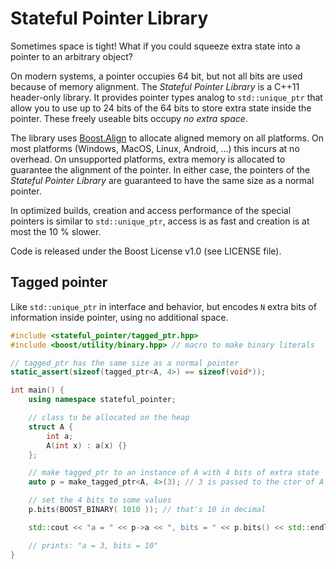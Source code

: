 # Stateful Pointer Library

Sometimes space is tight! What if you could squeeze extra state into a pointer to an arbitrary object?

On modern systems, a pointer occupies 64 bit, but not all bits are used because of memory alignment. The *Stateful Pointer Library* is a C++11 header-only library. It provides pointer types analog to `std::unique_ptr` that allow you to use up to 24 bits of the 64 bits to store extra state inside the pointer. These freely useable bits occupy *no extra space*.

The library uses [Boost.Align](http://www.boost.org/doc/libs/1_65_1/doc/html/align.html) to allocate aligned memory on all platforms. On most platforms (Windows, MacOS, Linux, Android, ...) this incurs at no overhead. On unsupported platforms, extra memory is allocated to guarantee the alignment of the pointer. In either case, the pointers of the *Stateful Pointer Library* are guaranteed to have the same size as a normal pointer.

In optimized builds, creation and access performance of the special pointers is similar to `std::unique_ptr`, access is as fast and creation is at most the 10 % slower.

Code is released under the Boost License v1.0 (see LICENSE file).

## Tagged pointer

Like `std::unique_ptr` in interface and behavior, but encodes `N` extra bits of information inside pointer, using no additional space.

```C++
#include <stateful_pointer/tagged_ptr.hpp>
#include <boost/utility/binary.hpp> // macro to make binary literals

// tagged_ptr has the same size as a normal pointer
static_assert(sizeof(tagged_ptr<A, 4>) == sizeof(void*));

int main() {
    using namespace stateful_pointer;

    // class to be allocated on the heap
    struct A {
        int a;
        A(int x) : a(x) {}
    };

    // make tagged_ptr to an instance of A with 4 bits of extra state
    auto p = make_tagged_ptr<A, 4>(3); // 3 is passed to the ctor of A

    // set the 4 bits to some values
    p.bits(BOOST_BINARY( 1010 )); // that's 10 in decimal

    std::cout << "a = " << p->a << ", bits = " << p.bits() << std::endl;

    // prints: "a = 3, bits = 10"
}
```
